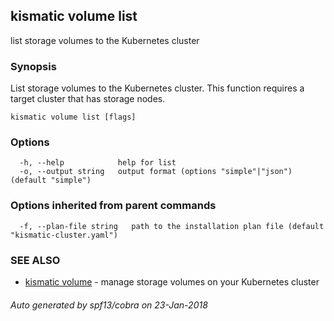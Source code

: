 ## kismatic volume list

list storage volumes to the Kubernetes cluster

### Synopsis


List storage volumes to the Kubernetes cluster.
This function requires a target cluster that has storage nodes.

```
kismatic volume list [flags]
```

### Options

```
  -h, --help            help for list
  -o, --output string   output format (options "simple"|"json") (default "simple")
```

### Options inherited from parent commands

```
  -f, --plan-file string   path to the installation plan file (default "kismatic-cluster.yaml")
```

### SEE ALSO
* [kismatic volume](kismatic_volume.md)	 - manage storage volumes on your Kubernetes cluster

###### Auto generated by spf13/cobra on 23-Jan-2018
